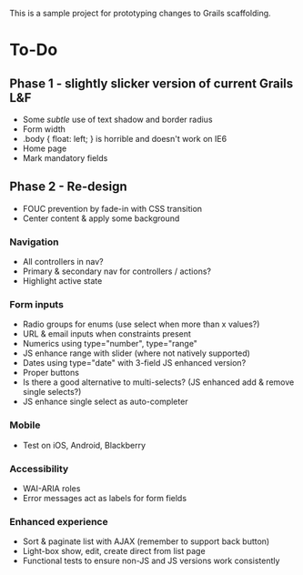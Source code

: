 This is a sample project for prototyping changes to Grails scaffolding.

# To-Do

## Phase 1 - slightly slicker version of current Grails L&F

 * Some _subtle_ use of text shadow and border radius
 * Form width
 * .body { float: left; } is horrible and doesn't work on IE6
 * Home page
 * Mark mandatory fields

## Phase 2 - Re-design

 * FOUC prevention by fade-in with CSS transition
 * Center content & apply some background

### Navigation

 * All controllers in nav?
 * Primary & secondary nav for controllers / actions?
 * Highlight active state

### Form inputs

 * Radio groups for enums (use select when more than x values?)
 * URL & email inputs when constraints present
 * Numerics using type="number", type="range"
 * JS enhance range with slider (where not natively supported)
 * Dates using type="date" with 3-field JS enhanced version?
 * Proper buttons
 * Is there a good alternative to multi-selects? (JS enhanced add & remove single selects?)
 * JS enhance single select as auto-completer

### Mobile

 * Test on iOS, Android, Blackberry

### Accessibility

 * WAI-ARIA roles
 * Error messages act as labels for form fields

### Enhanced experience

 * Sort & paginate list with AJAX (remember to support back button)
 * Light-box show, edit, create direct from list page
 * Functional tests to ensure non-JS and JS versions work consistently